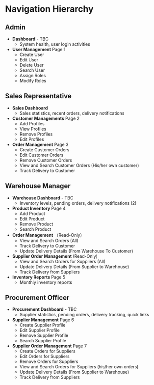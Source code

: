 # Navigation Hierarchy

## Admin
- **Dashboard** - TBC
    - System health, user login activities
- **User Management** Page 1
    - Create User
    - Edit User
    - Delete User
    - Search User
    - Assign Roles
    - Modify Roles

## Sales Representative
- **Sales Dashboard**
    - Sales statistics, recent orders, delivery notifications
- **Customer Managements** Page 2
    - Add Profiles 
    - View Profiles
    - Remove Profiles
    - Edit Profiles
- **Order Management** Page 3
    - Create Customer Orders
    - Edit Customer Orders
    - Remove Customer Orders
    - View and Search Customer Orders (His/her own customer)
    - Track Delivery to Customer

## Warehouse Manager
- **Warehouse Dashboard** - TBC
    - Inventory levels, pending orders, delivery notifications (2)
- **Product Inventory** Page 4
    - Add Product
    - Edit Product
    - Remove Product
    - Search Product
- **Order Management** （Read-Only）
    - View and Search Orders (All)
    - Track Delivery to Customer
    - Update Delivery Details (From Warehouse To Customer)
- **Supplier Order Management** (Read-Only)
    - View and Search Orders for Suppliers (All)
    - Update Delivery Details (From Supplier to Warehouse)
    - Track Delivery from Suppliers
- **Inventory Reports** Page 5
    - Monthly inventory reports

## Procurement Officer
- **Procurement Dashboard** - TBC
    - Supplier statistics, pending orders, delivery tracking, quick links
- **Supplier Management** Page 6
    - Create Supplier Profile
    - Edit Supplier Profile
    - Remove Supplier Profile
    - Search Supplier Profile
- **Supplier Order Management** Page 7
    - Create Orders for Suppliers
    - Edit Orders for Suppliers
    - Remove Orders for Suppliers
    - View and Search Orders for Suppliers (his/her own orders)
    - Update Delivery Details (From Supplier to Warehouse)
    - Track Delivery from Suppliers
